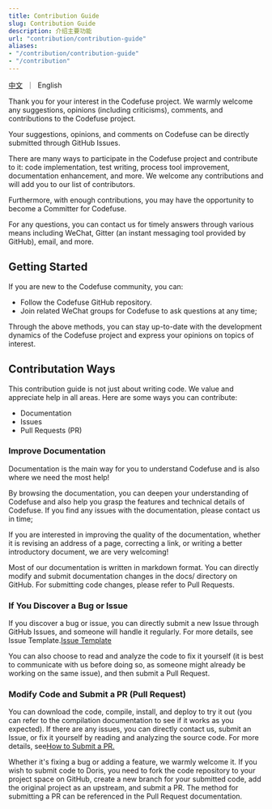 ```yaml
---
title: Contribution Guide
slug: Contribution Guide
description: 介绍主要功能
url: "contribution/contribution-guide"
aliases:
- "/contribution/contribution-guide"
- "/contribution"
---
```



<p align="left">
    <a href="/contribution/contribution-guide-zh">中文</a>&nbsp ｜ &nbsp<a>English&nbsp </a>
</p>




Thank you for your interest in the Codefuse project. We warmly welcome any suggestions, opinions (including criticisms), comments, and contributions to the Codefuse project.

Your suggestions, opinions, and comments on Codefuse can be directly submitted through GitHub Issues.

There are many ways to participate in the Codefuse project and contribute to it: code implementation, test writing, process tool improvement, documentation enhancement, and more. We welcome any contributions and will add you to our list of contributors.

Furthermore, with enough contributions, you may have the opportunity to become a Committer for Codefuse.

For any questions, you can contact us for timely answers through various means including WeChat, Gitter (an instant messaging tool provided by GitHub), email, and more.


## Getting Started
If you are new to the Codefuse community, you can:
- Follow the Codefuse GitHub repository.
- Join related WeChat groups for Codefuse to ask questions at any time;

Through the above methods, you can stay up-to-date with the development dynamics of the Codefuse project and express your opinions on topics of interest.


## Contributation Ways
This contribution guide is not just about writing code. We value and appreciate help in all areas. Here are some ways you can contribute:
- Documentation
- Issues
- Pull Requests (PR)

### Improve Documentation
Documentation is the main way for you to understand Codefuse and is also where we need the most help!

By browsing the documentation, you can deepen your understanding of Codefuse and also help you grasp the features and technical details of Codefuse. If you find any issues with the documentation, please contact us in time;

If you are interested in improving the quality of the documentation, whether it is revising an address of a page, correcting a link, or writing a better introductory document, we are very welcoming!

Most of our documentation is written in markdown format. You can directly modify and submit documentation changes in the docs/ directory on GitHub. For submitting code changes, please refer to Pull Requests.

### If You Discover a Bug or Issue
If you discover a bug or issue, you can directly submit a new Issue through GitHub Issues, and someone will handle it regularly. For more details, see Issue Template.[Issue Template](/contribution/issue-report)

You can also choose to read and analyze the code to fix it yourself (it is best to communicate with us before doing so, as someone might already be working on the same issue), and then submit a Pull Request.

### Modify Code and Submit a PR (Pull Request)
You can download the code, compile, install, and deploy to try it out (you can refer to the compilation documentation to see if it works as you expected). If there are any issues, you can directly contact us, submit an Issue, or fix it yourself by reading and analyzing the source code. For more details, see[How to Submit a PR.](/contribution/pull-request)

Whether it's fixing a bug or adding a feature, we warmly welcome it. If you wish to submit code to Doris, you need to fork the code repository to your project space on GitHub, create a new branch for your submitted code, add the original project as an upstream, and submit a PR. The method for submitting a PR can be referenced in the Pull Request documentation.